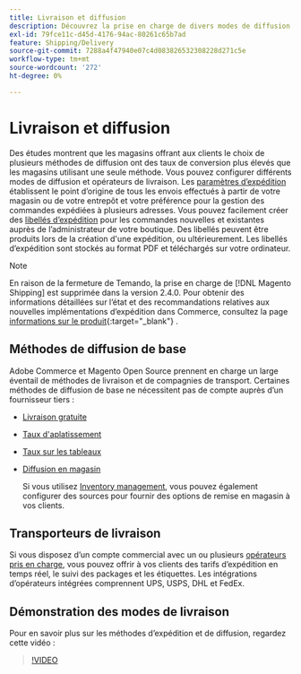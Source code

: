 ```yaml
---
title: Livraison et diffusion
description: Découvrez la prise en charge de divers modes de diffusion et opérateurs de livraison que vous pouvez proposer à vos clients.
exl-id: 79fce11c-d45d-4176-94ac-80261c65b7ad
feature: Shipping/Delivery
source-git-commit: 7288a4f47940e07c4d083826532308228d271c5e
workflow-type: tm+mt
source-wordcount: '272'
ht-degree: 0%

---
```


# Livraison et diffusion

Des études montrent que les magasins offrant aux clients le choix de plusieurs méthodes de diffusion ont des taux de conversion plus élevés que les magasins utilisant une seule méthode. Vous pouvez configurer différents modes de diffusion et opérateurs de livraison. Les [ paramètres d’expédition](shipping-settings.md) établissent le point d’origine de tous les envois effectués à partir de votre magasin ou de votre entrepôt et votre préférence pour la gestion des commandes expédiées à plusieurs adresses. Vous pouvez facilement créer des [libellés d’expédition](shipping-labels.md) pour les commandes nouvelles et existantes auprès de l’administrateur de votre boutique. Des libellés peuvent être produits lors de la création d&#39;une expédition, ou ultérieurement. Les libellés d’expédition sont stockés au format PDF et téléchargés sur votre ordinateur.

>[!NOTE]
>
>En raison de la fermeture de Temando, la prise en charge de [!DNL Magento Shipping] est supprimée dans la version 2.4.0. Pour obtenir des informations détaillées sur l’état et des recommandations relatives aux nouvelles implémentations d’expédition dans Commerce, consultez la page [informations sur le produit](https://business.adobe.com/products/magento/shipping.html){:target="_blank"} .

## Méthodes de diffusion de base

Adobe Commerce et Magento Open Source prennent en charge un large éventail de méthodes de livraison et de compagnies de transport. Certaines méthodes de diffusion de base ne nécessitent pas de compte auprès d’un fournisseur tiers :

* [Livraison gratuite](shipping-free.md)

* [Taux d&#39;aplatissement](shipping-flat-rate.md)

* [Taux sur les tableaux](shipping-table-rate.md)

* [Diffusion en magasin](shipping-in-store-delivery.md)

  Si vous utilisez [Inventory management](../inventory-management/introduction.md), vous pouvez également configurer des sources pour fournir des options de remise en magasin à vos clients.

## Transporteurs de livraison

Si vous disposez d’un compte commercial avec un ou plusieurs [opérateurs pris en charge](carriers.md), vous pouvez offrir à vos clients des tarifs d’expédition en temps réel, le suivi des packages et les étiquettes. Les intégrations d’opérateurs intégrées comprennent UPS, USPS, DHL et FedEx.

## Démonstration des modes de livraison

Pour en savoir plus sur les méthodes d’expédition et de diffusion, regardez cette vidéo :

>[!VIDEO](https://video.tv.adobe.com/v/343658/?quality=12&learn=on)
